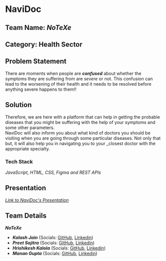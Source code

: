 # NaviDoc

## Team Name: _NoTeXe_

## Category: Health Sector

## Problem Statement

There are moments when people are **_confused_** about whether the symptoms they are suffering from are _severe_ or not. This confusion can lead to the worsening of their health and it needs to be resolved before anything severe happens to them!!

## Solution

Therefore, we are here with a platform that can help in getting the probable diseases that you might be suffering with the help of your symptoms and some other parameters.  
NaviDoc will also inform you about what kind of doctors you should be visiting when you are going through some particular diseases. Not only that but, it will also help
you in navigating you to your _closest doctor with the appropriate specialty.

### Tech Stack

_JavaScript, HTML, CSS, Figma and REST APIs_

## Presentation

[_Link to NaviDoc's Presentation_](https://www.canva.com/design/DAFRH9h8A8E/m1_SuIuVbLH88hLdusrNgg/view?utm_content=DAFRH9h8A8E&utm_campaign=designshare&utm_medium=link&utm_source=homepage_design_menu)

## Team Details

**_NoTeXe_**

- **_Kalash Jain_** (Socials: [GitHub](https://github.com/kalashjain23), [Linkedin](https://www.linkedin.com/in/kalashjain513/))
- **_Preet Sojitra_** (Socials: [GitHub](https://github.com/Preet-Sojitra), [Linkedin](https://www.linkedin.com/in/preet-sojitra/))
- **_Hrishikesh Kalola_** (Socials: [GitHub](https://github.com/hrishi-008), [Linkedin](https://www.linkedin.com/in/hrishk/))
- **_Manan Gupta_** (Socials: [GitHub](https://github.com/manan152003), [Linkedin](https://www.linkedin.com/in/manan152003/))
